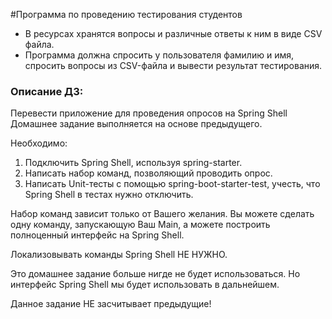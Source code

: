 #Программа по проведению тестирования студентов
* В ресурсах хранятся вопросы и различные ответы к ним в виде
CSV файла.
* Программа должна спросить у пользователя фамилию и имя,
спросить вопросы из CSV-файла и вывести результат
тестирования.

### Описание ДЗ:
Перевести приложение для проведения опросов на Spring Shell
Домашнее задание выполняется на основе предыдущего.

Необходимо:
1. Подключить Spring Shell, используя spring-starter.
2. Написать набор команд, позволяющий проводить опрос.
3. Написать Unit-тесты с помощью spring-boot-starter-test, учесть, что Spring Shell в тестах нужно отключить.

Набор команд зависит только от Вашего желания. Вы можете сделать одну
команду, запускающую Ваш Main, а можете построить полноценный
интерфейс на Spring Shell.

Локализовывать команды Spring Shell НЕ НУЖНО.

Это домашнее задание больше нигде не будет использоваться.
Но интерфейс Spring Shell мы будет использовать в дальнейшем.

Данное задание НЕ засчитывает предыдущие!